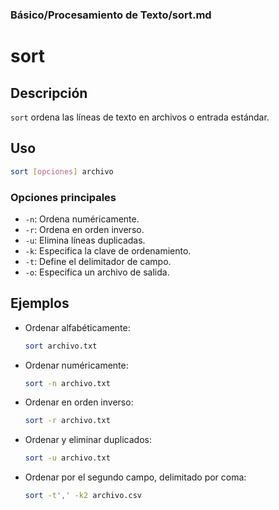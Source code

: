 ### **Básico/Procesamiento de Texto/sort.md**

# sort

## Descripción

`sort` ordena las líneas de texto en archivos o entrada estándar.

## Uso

```bash
sort [opciones] archivo
```

### Opciones principales

- `-n`: Ordena numéricamente.
- `-r`: Ordena en orden inverso.
- `-u`: Elimina líneas duplicadas.
- `-k`: Especifica la clave de ordenamiento.
- `-t`: Define el delimitador de campo.
- `-o`: Especifica un archivo de salida.

## Ejemplos

- Ordenar alfabéticamente:

  ```bash
  sort archivo.txt
  ```

- Ordenar numéricamente:

  ```bash
  sort -n archivo.txt
  ```

- Ordenar en orden inverso:

  ```bash
  sort -r archivo.txt
  ```

- Ordenar y eliminar duplicados:

  ```bash
  sort -u archivo.txt
  ```

- Ordenar por el segundo campo, delimitado por coma:

  ```bash
  sort -t',' -k2 archivo.csv
  ```
